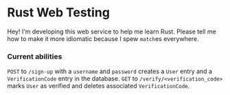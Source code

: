 # Rust Web Testing

Hey! I'm developing this web service to help me learn Rust. Please tell me how to make it more idiomatic because I spew `match`es everywhere.

### Current abilities
`POST` to `/sign-up` with a `username` and `password` creates a `User` entry and a `VerificationCode` entry in the database.
`GET` to `/verify/<verification_code>` marks `User` as verified and deletes associated `VerificationCode`.
